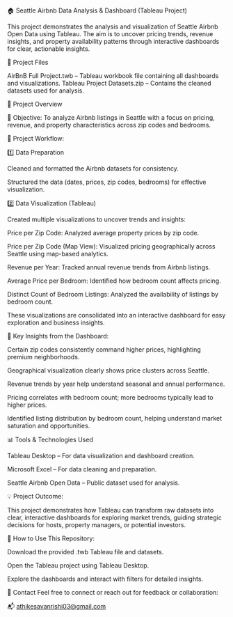 🏠 Seattle Airbnb Data Analysis & Dashboard (Tableau Project)

This project demonstrates the analysis and visualization of Seattle Airbnb Open Data using Tableau. The aim is to uncover pricing trends, revenue insights, and property availability patterns through interactive dashboards for clear, actionable insights.

📂 Project Files

AirBnB Full Project.twb – Tableau workbook file containing all dashboards and visualizations.
Tableau Project Datasets.zip – Contains the cleaned datasets used for analysis.

📝 Project Overview

🎯 Objective:
To analyze Airbnb listings in Seattle with a focus on pricing, revenue, and property characteristics across zip codes and bedrooms.

🔧 Project Workflow:

1️⃣ Data Preparation

Cleaned and formatted the Airbnb datasets for consistency.

Structured the data (dates, prices, zip codes, bedrooms) for effective visualization.

2️⃣ Data Visualization (Tableau)

Created multiple visualizations to uncover trends and insights:

Price per Zip Code: Analyzed average property prices by zip code.

Price per Zip Code (Map View): Visualized pricing geographically across Seattle using map-based analytics.

Revenue per Year: Tracked annual revenue trends from Airbnb listings.

Average Price per Bedroom: Identified how bedroom count affects pricing.

Distinct Count of Bedroom Listings: Analyzed the availability of listings by bedroom count.

These visualizations are consolidated into an interactive dashboard for easy exploration and business insights.

🚀 Key Insights from the Dashboard:

Certain zip codes consistently command higher prices, highlighting premium neighborhoods.

Geographical visualization clearly shows price clusters across Seattle.

Revenue trends by year help understand seasonal and annual performance.

Pricing correlates with bedroom count; more bedrooms typically lead to higher prices.

Identified listing distribution by bedroom count, helping understand market saturation and opportunities.

📊 Tools & Technologies Used

Tableau Desktop – For data visualization and dashboard creation.

Microsoft Excel – For data cleaning and preparation.

Seattle Airbnb Open Data – Public dataset used for analysis.

💡 Project Outcome:

This project demonstrates how Tableau can transform raw datasets into clear, interactive dashboards for exploring market trends, guiding strategic decisions for hosts, property managers, or potential investors.

📎 How to Use This Repository:

Download the provided .twb Tableau file and datasets.

Open the Tableau project using Tableau Desktop.

Explore the dashboards and interact with filters for detailed insights.

📧 Contact
Feel free to connect or reach out for feedback or collaboration:

📬 athikesavanrishi03@gmail.com
